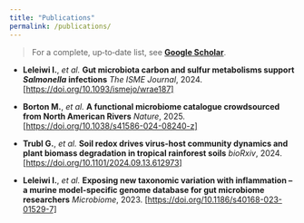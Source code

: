 ```yaml
---
title: "Publications"
permalink: /publications/
---
```


> For a complete, up‑to‑date list, see **[Google Scholar](https://scholar.google.com/citations?hl=en&user=kt0RvJkAAAAJ)**.

- **Leleiwi I.**, *et al.* **Gut microbiota carbon and sulfur metabolisms support _Salmonella_ infections** *The ISME Journal*, 2024. [https://doi.org/10.1093/ismejo/wrae187]
- **Borton M.**, *et al.* **A functional microbiome catalogue crowdsourced from North American Rivers** *Nature*, 2025. [https://doi.org/10.1038/s41586-024-08240-z]

- **Trubl G.**, *et al.* **Soil redox drives virus-host community dynamics and plant biomass degradation in tropical rainforest soils** *bioRxiv*, 2024. [https://doi.org/10.1101/2024.09.13.612973]

- **Leleiwi I.**, *et al.* **Exposing new taxonomic variation with inflammation – a murine model-specific genome database for gut microbiome researchers** *Microbiome*, 2023. [https://doi.org/10.1186/s40168-023-01529-7]

